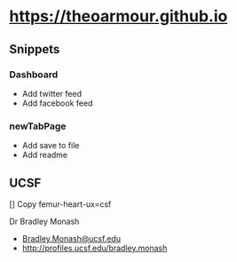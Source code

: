 

# https://theoarmour.github.io


## Snippets

### Dashboard

* Add twitter feed
* Add facebook feed



### newTabPage

* Add save to file
* Add readme


## UCSF

[] Copy femur-heart-ux=csf

Dr Bradley Monash
* Bradley.Monash@ucsf.edu
* http://profiles.ucsf.edu/bradley.monash